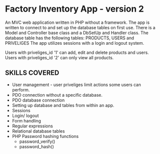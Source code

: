 # Factory Inventory App - version 2
An MVC web application written in PHP without a framework.
The app is written to connect to and set up the database tables on first use.
There is a Model and Controller base class and a DbSetUp and Handler class.
The database table has the following tables: 
   PRODUCTS, USERS and PRIVELIGES
The app utilizes sessions with a login and logout system.

Users with priveliges_id '1' can add, edit and delete products and users.
Users with priveliges_id '2' can only view all products.

## SKILLS COVERED
* User management - user priveliges limit actions some users can perform.
* PDO connection without a specific database.
* PDO database connection
* Setting up database and tables from within an app.
* Sessions
* Login/ logout
* Form handling
* Regular expressions
* Relational database tables
* PHP Password hashing functions
   * password_verify()
   * password_hash()
